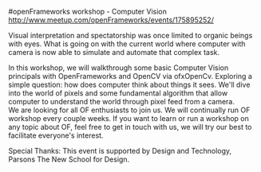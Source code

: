 #openFrameworks workshop - Computer Vision
http://www.meetup.com/openFrameworks/events/175895252/  

Visual interpretation and spectatorship was once limited to organic beings with eyes. What is going on with the current world where computer with camera is now able to simulate and automate that complex task.    

In this workshop, we will walkthrough some basic Computer Vision principals with OpenFrameworks and OpenCV via ofxOpenCv. Exploring a simple question: how does computer think about things it sees. We'll dive into the world of pixels and some fundamental algorithm that allow computer to understand the world through pixel feed from a camera.    
We are looking for all OF enthusiasts to join us. We will continually run OF workshop every couple weeks. If you want to learn or run a workshop on any topic about OF, feel free to get in touch with us, we will try our best to facilitate everyone's interest.     


Special Thanks: This event is supported by Design and Technology, Parsons The New School for Design. 